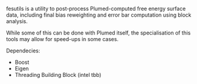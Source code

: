fesutils is a utility to post-process Plumed-computed free energy surface data, including final bias reweighting and error
 bar computation using block analysis.
 
While some of this can be done with Plumed itself, the specialisation of this tools may allow for speed-ups in some cases.


Dependecies:

- Boost
- Eigen
- Threading Building Block (intel tbb)




